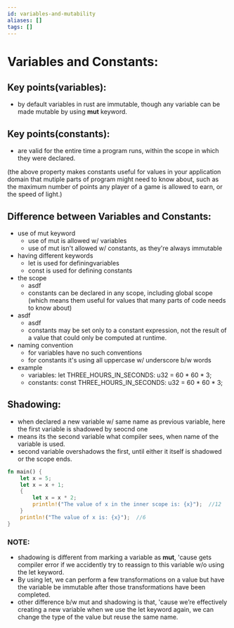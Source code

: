 ```yaml
---
id: variables-and-mutability
aliases: []
tags: []
---
```


# Variables and Constants:

## Key points(variables):
- by default variables in rust are immutable, though any variable can be made mutable by using **mut** keyword.

## Key points(constants):
- are valid for the entire time a program runs, within the scope in which they were declared.

(the above property makes constants useful for values in your application domain that mutiple parts of program might need to know about,
such as the maximum number of points any player of a game is allowed to earn, or the speed of light.)

## Difference between Variables and Constants:
- use of mut keyword
  - use of mut is allowed w/ variables
  - use of mut isn't allowed w/ constants, as they're always immutable
- having different keywords
  - let is used for definingvariables
  - const is used for defining constants
- the scope
  - asdf
  - constants can be declared in any scope, including global scope 
  (which means them useful for values that many parts of code needs to know about)
- asdf
  - asdf
  - constants may be set only to a constant expression, not the result of a value that could only be computed at runtime.
- naming convention
  - for variables have no such conventions
  - for constants it's using all uppercase w/ underscore b/w words
- example
  - variables: let THREE_HOURS_IN_SECONDS: u32 = 60 * 60 * 3;
  - constants: const THREE_HOURS_IN_SECONDS: u32 = 60 * 60 * 3;


## Shadowing:
- when declared a new variable w/ same name as previous variable, here the first variable is shadowed by seocnd one
- means its the second variable what compiler sees, when name of the variable is used.
- second variable overshadows the first, until either it itself is shadowed or the scope ends.

```rust
fn main() {
    let x = 5;
    let x = x + 1;
    {
        let x = x * 2;
        println!("The value of x in the inner scope is: {x}");  //12
    }
    println!("The value of x is: {x}");  //6
}
```
### NOTE:
- shadowing is different from marking a variable as **mut**, 'cause gets compiler error if we accidently 
try to reassign to this variable w/o using the let keyword.
- By using let, we can perform a few transformations on a value but have the variable be immutable 
after those transformations have been completed.
- other difference b/w mut and shadowing is that, 'cause we’re effectively creating a new variable when we use the let keyword again, 
we can change the type of the value but reuse the same name.
